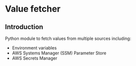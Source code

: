 # Value fetcher
## Introduction
Python module to fetch values from multiple sources including:
- Environment variables
- AWS Systems Manager (SSM) Parameter Store
- AWS Secrets Manager
